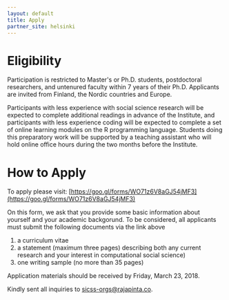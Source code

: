 ```yaml
---
layout: default
title: Apply
partner_site: helsinki
---
```


# Eligibility

Participation is restricted to Master's or Ph.D. students, postdoctoral researchers, and untenured faculty within 7 years of their Ph.D. Applicants are invited from Finland, the Nordic countries and Europe.

Participants with less experience with social science research will be expected to complete additional readings in advance of the Institute, and participants with less experience coding will be expected to complete a set of online learning modules on the R programming language.  Students doing this preparatory work will be supported by a teaching assistant who will hold online office hours during the two months before the Institute.

# How to Apply

To apply please visit: [https://goo.gl/forms/WO71z6V8aGJ54jMF3](https://goo.gl/forms/WO71z6V8aGJ54jMF3)

On this form, we ask that you provide some basic information about yourself and your academic backgorund. To be considered, all applicants must submit the following documents via the link above

1. a curriculum vitae
1. a statement (maximum three pages) describing both any current research and your interest in computational social science)
1. one writing sample (no more than 35 pages)

Application materials should be received by Friday, March 23, 2018.

Kindly sent all inquiries to [sicss-orgs@rajapinta.co](mailto:sicss-orgs@rajapinta.co).
